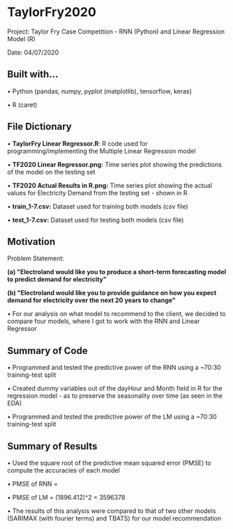 # TaylorFry2020

Project: Taylor Fry Case Competition - RNN (Python) and Linear Regression Model (R)

Date: 04/07/2020

## Built with...

• Python (pandas, numpy, pyplot (matplotlib), tensorflow, keras)

• R (caret)

## File Dictionary

• <b>TaylorFry Linear Regressor.R</b>:</b> R code used for programming/implementing the Multiple Linear Regression model

• <b>TF2020 Linear Regressor.png:</b> Time series plot showing the predictions of the model on the testing set

• <b>TF2020 Actual Results in R.png:</b> Time series plot showing the actual values for Electricity Demand from the testing set - shown in R

• <b>train_1-7.csv:</b> Dataset used for training both models (csv file)

• <b>test_1-7.csv:</b> Dataset used for testing both models (csv file)

## Motivation 

Problem Statement:

<b>(a) "Electroland would like you to produce a short-term forecasting model to predict demand for electricity"</b>

<b>(b) "Electroland would like you to provide guidance on how you expect demand for electricity over the next 20 years to change"</b>

  • For our analysis on what model to recommend to the client, we decided to compare four models, where I got to work with the RNN and Linear Regressor
  
## Summary of Code
  
  • Programmed and tested the predictive power of the RNN using a ~70:30 training-test split
  
  • Created dummy variables out of the dayHour and Month field in R for the regression model - as to preserve the seasonality over time (as seen in the EDA)
  
  • Programmed and tested the predictive power of the LM using a ~70:30 training-test split
  
## Summary of Results
  • Used the square root of the predictive mean squared error (PMSE) to compute the accuracies of each model
  
  • PMSE of RNN = 
  
  • PMSE of LM = (1896.412)^2 = 3596378
  
  • The results of this analysis were compared to that of two other models (SARIMAX (with fourier terms) and TBATS) for our model recommendation

